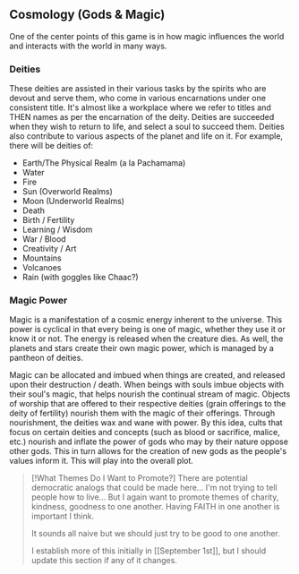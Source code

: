 ## Cosmology (Gods & Magic)
One of the center points of this game is in how magic influences the world and interacts with the world in many ways.


### Deities
These deities are assisted in their various tasks by the spirits who are devout and serve them, who come in various encarnations under one consistent title. It's almost like a workplace where we refer to titles and THEN names as per the encarnation of the deity. Deities are succeeded when they wish to return to life, and select a soul to succeed them. 
Deities also contribute to various aspects of the planet and life on it. For example, there will be deities of:
- Earth/The Physical Realm (a la Pachamama)
- Water
- Fire
- Sun (Overworld Realms)
- Moon (Underworld Realms)
- Death
- Birth / Fertility
- Learning / Wisdom
- War / Blood
- Creativity / Art
- Mountains
- Volcanoes
- Rain (with goggles like Chaac?)

### Magic Power
Magic is a manifestation of a cosmic energy inherent to the universe. This power is cyclical in that every being is one of magic, whether they use it or know it or not. The energy is released when the creature dies. As well, the planets and stars create their own magic power, which is managed by a pantheon of deities.

Magic can be allocated and imbued when things are created, and released upon their destruction / death. When beings with souls imbue objects with their soul's magic, that helps nourish the continual stream of magic. Objects of worship that are offered to their respective deities (grain offerings to the deity of fertility) nourish them with the magic of their offerings. Through nourishment, the deities wax and wane with power.
	By this idea, cults that focus on certain deities and concepts (such as blood or sacrifice, malice, etc.) nourish and inflate the power of gods who may by their nature oppose other gods.
	This in turn allows for the creation of new gods as the people's values inform it. This will play into the overall plot.

>[!What Themes Do I Want to Promote?]
>There are potential democratic analogs that could be made here... I'm not trying to tell people how to live... But I again want to promote themes of charity, kindness, goodness to one another. Having FAITH in one another is important I think.
>
>It sounds all naive but we should just try to be good to one another.
>
>I establish more of this initially in [[September 1st]], but I should update this section if any of it changes.

